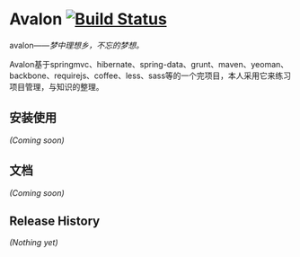 
# Avalon  [![Build Status](https://secure.travis-ci.org/fightteam/avalon.png)](http://travis-ci.org/fightteam/avalon.png) 
avalon——<i>梦中理想乡，不忘的梦想。</i><br>

Avalon基于springmvc、hibernate、spring-data、grunt、maven、yeoman、backbone、requirejs、coffee、less、sass等的一个完项目，本人采用它来练习项目管理，与知识的整理。


## 安装使用
_(Coming soon)_

## 文档
_(Coming soon)_

## Release History
_(Nothing yet)_
